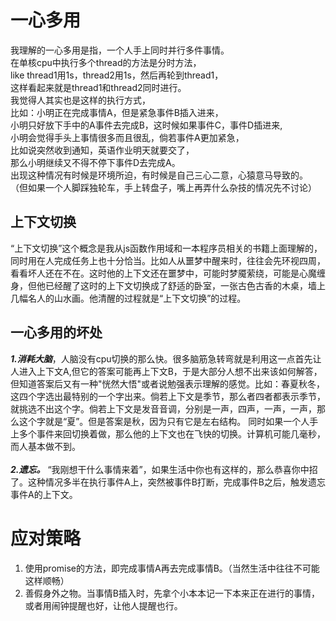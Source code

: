 # 一心多用
我理解的一心多用是指，一个人手上同时并行多件事情。\
在单核cpu中执行多个thread的方法是分时方法，\
like thread1用1s，thread2用1s，然后再轮到thread1，\
这样看起来就是thread1和thread2同时进行。\
我觉得人其实也是这样的执行方式，\
比如：小明正在完成事情A，但是紧急事件B插入进来，
\
小明只好放下手中的A事件去完成B，这时候如果事件C，事件D插进来,\
小明会觉得手头上事情很多而且很乱，倘若事件A更加紧急，\
比如说突然收到通知，英语作业明天就要交了，\
那么小明继续又不得不停下事件D去完成A。
\
出现这种情况有时候是环境所迫，有时候是自己三心二意，心猿意马导致的。\
（但如果一个人脚踩独轮车，手上转盘子，嘴上再弄什么杂技的情况先不讨论）
## 上下文切换
“上下文切换”这个概念是我从js函数作用域和一本程序员相关的书籍上面理解的，同时用在人完成任务上也十分恰当。比如人从噩梦中醒来时，往往会先环视四周，看看坏人还在不在。这时他的上下文还在噩梦中，可能时梦魇萦绕，可能是心魔缠身，但他已经醒了这时的上下文切换成了舒适的卧室，一张古色古香的木桌，墙上几幅名人的山水画。他清醒的过程就是“上下文切换”的过程。

## 一心多用的坏处

***1.消耗大脑***，人脑没有cpu切换的那么快。很多脑筋急转弯就是利用这一点首先让人进入上下文A,但它的答案可能再上下文B，于是大部分人想不出来该如何解答，但知道答案后又有一种"恍然大悟"或者说勉强表示理解的感觉。比如：春夏秋冬，这四个字选出最特别的一个字出来。倘若上下文是季节，那么者四者都表示季节，就挑选不出这个字。倘若上下文是发音音调，分别是一声，四声，一声，一声，那么这个字就是“夏”。但是答案是秋，因为只有它是左右结构。
同时如果一个人手上多个事件来回切换着做，那么他的上下文也在飞快的切换。计算机可能几毫秒，而人基本做不到。\
<br/>
***2.遗忘。*** “我刚想干什么事情来着”，如果生活中你也有这样的，那么恭喜你中招了。这种情况多半在执行事件A上，突然被事件B打断，完成事件B之后，触发遗忘事件A的上下文。

# 应对策略
1. 使用promise的方法，即完成事情A再去完成事情B。（当然生活中往往不可能这样顺畅）
2. 善假身外之物。当事情B插入时，先拿个小本本记一下本来正在进行的事情，或者用闹钟提醒也好，让他人提醒也行。
